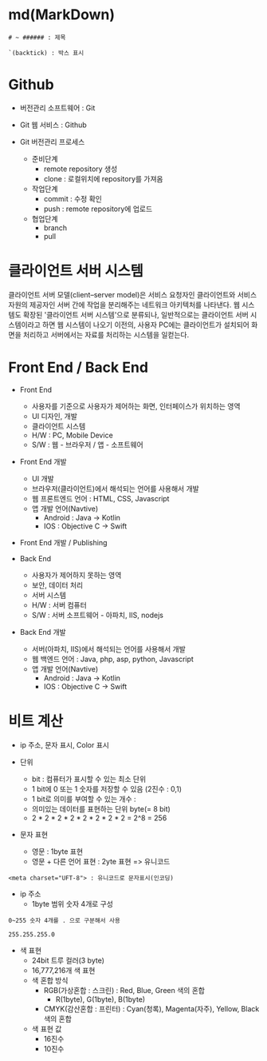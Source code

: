 # md(MarkDown)

```
# ~ ###### : 제목

`(backtick) : 박스 표시
```

# Github

- 버전관리 소프트웨어 : Git
- Git 웹 서비스 : Github

- Git 버전관리 프로세스
  - 준비단계
    - remote repository 생성
    - clone : 로컬위치에 repository를 가져옴
  - 작업단계
    - commit : 수정 확인
    - push : remote repository에 업로드
  - 협업단계
    - branch
    - pull

# 클라이언트 서버 시스템
클라이언트 서버 모델(client–server model)은 서비스 요청자인 클라이언트와 서비스 자원의 제공자인 서버 간에 작업을 분리해주는 네트워크 아키텍처를 나타낸다. 웹 시스템도 확장된 '클라이언트 서버 시스템'으로 분류되나, 일반적으로는 클라이언트 서버 시스템이라고 하면 웹 시스템이 나오기 이전의, 사용자 PC에는 클라이언트가 설치되어 화면을 처리하고 서버에서는 자료를 처리하는 시스템을 일컫는다.

# Front End / Back End

- Front End
  - 사용자를 기준으로 사용자가 제어하는 화면, 인터페이스가 위치하는 영역
  - UI 디자인, 개발
  - 클라이언트 시스템
  - H/W : PC, Mobile Device
  - S/W : 웹 - 브라우저 / 앱 - 소프트웨어
- Front End 개발
  - UI 개발
  - 브라우저(클라이언트)에서 해석되는 언어를 사용해서 개발
  - 웹 프론트엔드 언어 : HTML, CSS, Javascript
  - 앱 개발 언어(Navtive)
    - Android : Java -> Kotlin
    - IOS : Objective C -> Swift
- Front End 개발 / Publishing

- Back End
  - 사용자가 제어하지 못하는 영역
  - 보안, 데이터 처리
  - 서버 시스템
  - H/W : 서버 컴퓨터
  - S/W : 서버 소프트웨어 - 아파치, IIS, nodejs
- Back End 개발
  - 서버(아파치, IIS)에서 해석되는 언어를 사용해서 개발
  - 웹 백엔드 언어 : Java, php, asp, python, Javascript
  - 앱 개발 언어(Navtive)
    - Android : Java -> Kotlin
    - IOS : Objective C -> Swift

# 비트 계산

- ip 주소, 문자 표시, Color 표시

- 단위
  - bit : 컴퓨터가 표시할 수 있는 최소 단위
  - 1 bit에 0 또는 1 숫자를 저장할 수 있음 (2진수 : 0,1)
  - 1 bit로 의미를 부여할 수 있는 개수 :
  - 의미있는 데이터를 표현하는 단위 byte(= 8 bit)
  - 2 * 2 * 2 * 2 * 2 * 2 * 2 * 2 = 2^8 = 256

- 문자 표현
  - 영문 : 1byte 표현
  - 영문 + 다른 언어 표현 : 2yte 표현 => 유니코드
```
<meta charset="UFT-8"> : 유니코드로 문자표시(인코딩)
```

- ip 주소
  - 1byte 범위 숫자 4개로 구성
```
0~255 숫자 4개를 . 으로 구분해서 사용

255.255.255.0
```

- 색 표현
  - 24bit 트루 컬러(3 byte)
  - 16,777,216개 색 표현
  - 색 혼합 방식
    - RGB(가상혼합 : 스크린) : Red, Blue, Green 색의 혼합
      - R(1byte), G(1byte), B(1byte)
    - CMYK(감산혼합 : 프린터) : Cyan(청록), Magenta(자주), Yellow, Black 색의 혼합
  - 색 표현 값
    - 16진수
    - 10진수
